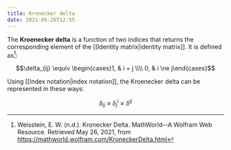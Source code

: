 ```yaml
---
title: Kronecker delta
date: 2021-05-26T12:55
---
```


The **Kroenecker delta** is a function of two indices that returns the corresponding element of the [[Identity matrix|identity matrix]]. It is defined as[^wolfram]:

$$\delta_{ij} \equiv \begin{cases}1, & i = j \\\\ 0, & i \ne j\end{cases}$$

Using [[Index notation|index notation]], the Kroenecker delta can be represented in these ways:

$$\delta_{ij} \equiv \delta_j^i \equiv \delta^{ij}$$

[^wolfram]: Weisstein, E. W. (n.d.). Kronecker Delta. MathWorld--A Wolfram Web Resource. Retrieved May 26, 2021, from https://mathworld.wolfram.com/KroneckerDelta.html
